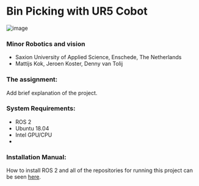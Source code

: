 # Bin Picking with UR5 Cobot
![image](https://user-images.githubusercontent.com/79080234/118650250-84995580-b7e4-11eb-91f0-f9f010317d5a.png)

### Minor Robotics and vision
- Saxion University of Applied Science, Enschede, The Netherlands
- Mattijs Kok, Jeroen Koster, Denny van Tolij

### The assignment:

Add brief explanation of the project.

### System Requirements:

- ROS 2
- Ubuntu 18.04
- Intel GPU/CPU
- 

### Installation Manual:

How to install ROS 2 and all of the repositories for running this project can be seen [here](https://github.com/mattijsk14/BinPicking/tree/main/Installation).
